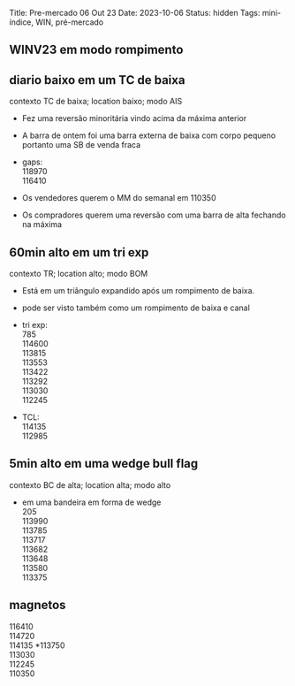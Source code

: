 Title: Pre-mercado 06 Out 23
Date: 2023-10-06
Status: hidden
Tags: mini-índice, WIN, pré-mercado

## WINV23 em modo rompimento  
## diario  baixo em um TC de baixa  
contexto TC de baixa; location baixo; modo  AIS  

* Fez uma reversão minoritária vindo acima da máxima anterior

* A barra de ontem foi uma barra externa de baixa com corpo pequeno portanto uma SB de venda fraca  

* gaps:  
118970  
116410  

* Os vendedores querem o MM do semanal em 110350  

* Os compradores querem uma reversão com uma barra de alta fechando na máxima  

## 60min  alto em um tri exp  
contexto TR; location alto; modo  BOM  

* Está em um triângulo expandido após um rompimento de baixa.    

* pode ser visto também como um rompimento de baixa e canal  

* tri exp:  
785  
114600  
113815  
113553  
113422  
113292  
113030  
112245  

* TCL:  
114135  
112985  


## 5min  alto em uma wedge bull flag  
contexto BC de alta; location alta; modo alto  

* em uma bandeira em forma de wedge  
205  
113990  
113785  
113717  
113682  
113648  
113580  
113375  

## magnetos  
116410    
114720  
114135  *113750  
113030  
112245  
110350  
